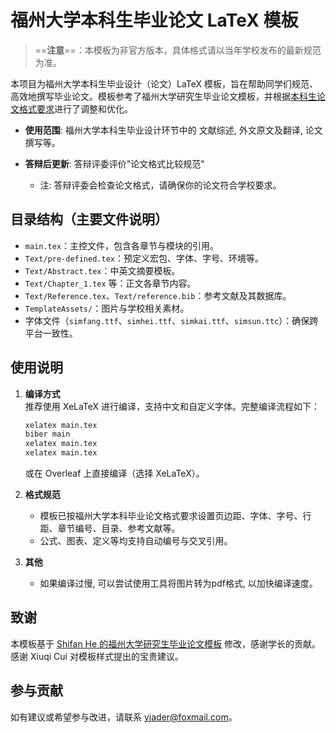 # 福州大学本科生毕业论文 LaTeX 模板
>
> ==**注意**==：本模板为非官方版本，具体格式请以当年学校发布的最新规范为准。

本项目为福州大学本科生毕业设计（论文）LaTeX 模板，旨在帮助同学们规范、高效地撰写毕业论文。模板参考了福州大学研究生毕业论文模板，并根据[本科生论文格式要求](./20.福州大学本科生毕业设计（论文）撰写规范.doc)进行了调整和优化。

- **使用范围**: 福州大学本科生毕业设计环节中的 文献综述, 外文原文及翻译, 论文撰写等。

- **答辩后更新**: 答辩评委评价"论文格式比较规范"

  - 注: 答辩评委会检查论文格式，请确保你的论文符合学校要求。

## 目录结构（主要文件说明）

- `main.tex`：主控文件，包含各章节与模块的引用。
- `Text/pre-defined.tex`：预定义宏包、字体、字号、环境等。
- `Text/Abstract.tex`：中英文摘要模板。
- `Text/Chapter_1.tex` 等：正文各章节内容。
- `Text/Reference.tex`、`Text/reference.bib`：参考文献及其数据库。
- `TemplateAssets/`：图片与学校相关素材。
- 字体文件（`simfang.ttf`、`simhei.ttf`、`simkai.ttf`、`simsun.ttc`）：确保跨平台一致性。

## 使用说明

1. **编译方式**  
   推荐使用 XeLaTeX 进行编译，支持中文和自定义字体。完整编译流程如下：

   ```sh
   xelatex main.tex
   biber main
   xelatex main.tex
   xelatex main.tex
   ```

   或在 Overleaf 上直接编译（选择 XeLaTeX）。

2. **格式规范**
   - 模板已按福州大学本科毕业论文格式要求设置页边距、字体、字号、行距、章节编号、目录、参考文献等。
   - 公式、图表、定义等均支持自动编号与交叉引用。

3. **其他**
   - 如果编译过慢, 可以尝试使用工具将图片转为pdf格式, 以加快编译速度。

## 致谢

本模板基于 [Shifan He 的福州大学研究生毕业论文模板](https://www.overleaf.com/latex/templates/fu-zhou-da-xue-yan-jiu-sheng-bi-ye-lun-wen-mo-ban/pdccsztcptxy) 修改，感谢学长的贡献。  
感谢 Xiuqi Cui 对模板样式提出的宝贵建议。

## 参与贡献

如有建议或希望参与改进，请联系 <yjader@foxmail.com>。
